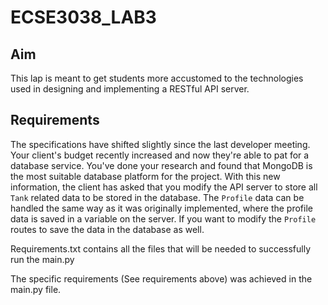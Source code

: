 ﻿# ECSE3038_LAB3
 
## Aim
This lap is meant to get students more accustomed to the technologies used in designing and implementing a RESTful API server.

## Requirements
The specifications have shifted slightly since the last developer meeting. Your client's budget recently increased and now they're able to pat for a database service. You've done your research and found that MongoDB is the most suitable database platform for the project. With this new information, the client has asked that you modify the API server to store all `Tank` related data to be stored in the database. The `Profile` data can be handled the same way as it was originally implemented, where the profile data is saved in a variable on the server. If you want to modify the `Profile` routes to save the data in the database as well.

Requirements.txt contains all the files that will be needed to successfully run the main.py 

The specific requirements (See requirements above) was achieved in the main.py file.
